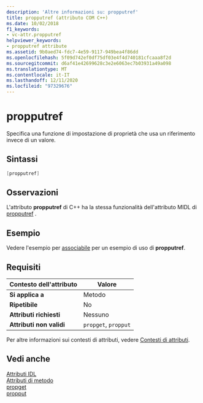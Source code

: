 ```yaml
---
description: 'Altre informazioni su: propputref'
title: propputref (attributo COM C++)
ms.date: 10/02/2018
f1_keywords:
- vc-attr.propputref
helpviewer_keywords:
- propputref attribute
ms.assetid: 9b0aed74-fdc7-4e59-9117-949bea4f86dd
ms.openlocfilehash: 5f09d742ef0df75df03e4f4d740181cfcaaa8f2d
ms.sourcegitcommit: d6af41e42699628c3e2e6063ec7b03931a49a098
ms.translationtype: MT
ms.contentlocale: it-IT
ms.lasthandoff: 12/11/2020
ms.locfileid: "97329676"
---
```

# <a name="propputref"></a>propputref

Specifica una funzione di impostazione di proprietà che usa un riferimento invece di un valore.

## <a name="syntax"></a>Sintassi

```cpp
[propputref]
```

## <a name="remarks"></a>Osservazioni

L'attributo **propputref** di C++ ha la stessa funzionalità dell'attributo MIDL di [propputref](/windows/win32/Midl/propputref) .

## <a name="example"></a>Esempio

Vedere l'esempio per [associabile](bindable.md) per un esempio di uso di **propputref**.

## <a name="requirements"></a>Requisiti

| Contesto dell'attributo | Valore |
|-|-|
|**Si applica a**|Metodo|
|**Ripetibile**|No|
|**Attributi richiesti**|Nessuno|
|**Attributi non validi**|`propget`, `propput`|

Per altre informazioni sui contesti di attributi, vedere [Contesti di attributi](cpp-attributes-com-net.md#contexts).

## <a name="see-also"></a>Vedi anche

[Attributi IDL](idl-attributes.md)<br/>
[Attributi di metodo](method-attributes.md)<br/>
[propget](propget.md)<br/>
[propput](propput.md)
